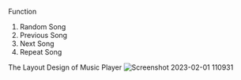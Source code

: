 
Function
1) Random Song
2) Previous Song
3) Next Song
4) Repeat Song

The Layout Design of Music Player
![Screenshot 2023-02-01 110931](https://user-images.githubusercontent.com/86345777/215935830-07cfc994-c4f7-421c-91c5-f2ad7a0d42d4.png)
